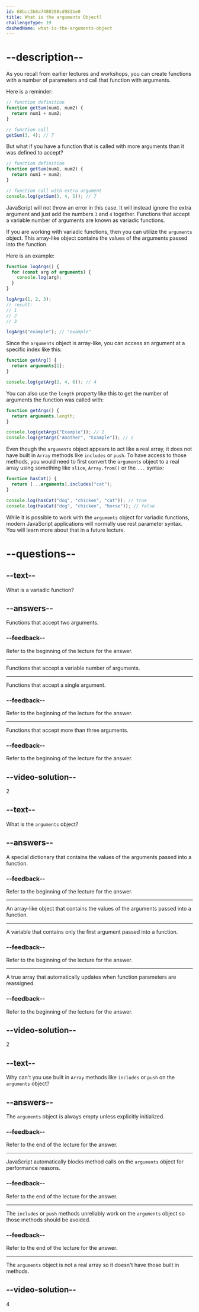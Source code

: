 ```yaml
---
id: 68bcc3b6a7480288cd981be0
title: What is the arguments Object?
challengeType: 19
dashedName: what-is-the-arguments-object
---
```


# --description--

As you recall from earlier lectures and workshops, you can create functions with a number of parameters and call that function with arguments.

Here is a reminder:

```js
// function definition
function getSum(num1, num2) {
  return num1 + num2;
}

// function call
getSum(3, 4); // 7
```

But what if you have a function that is called with more arguments than it was defined to accept?

```js
// function definition
function getSum(num1, num2) {
  return num1 + num2;
}

// function call with extra argument
console.log(getSum(3, 4, 5)); // 7
```

JavaScript will not throw an error in this case. It will instead ignore the extra argument and just add the numbers `3` and `4` together. Functions that accept a variable number of arguments are known as variadic functions.

If you are working with variadic functions, then you can utilize the `arguments` object. This array-like object contains the values of the arguments passed into the function.

Here is an example:

```js
function logArgs() {
  for (const arg of arguments) {
    console.log(arg);
  }
}

logArgs(1, 2, 3);
// result:
// 1
// 2
// 3

logArgs("example"); // "example"
```

Since the `arguments` object is array-like, you can access an argument at a specific index like this:

```js
function getArg() {
  return arguments[1];
}

console.log(getArg(2, 4, 6)); // 4
```

You can also use the `length` property like this to get the number of arguments the function was called with:

```js
function getArgs() {
  return arguments.length;
}

console.log(getArgs("Example")); // 1
console.log(getArgs("Another", "Example")); // 2
```

Even though the `arguments` object appears to act like a real array, it does not have built in `Array` methods like `includes` or `push`. To have access to those methods, you would need to first convert the `arguments` object to a real array using something like `slice`, `Array.from()` or the `...` syntax:

```js
function hasCat() {
  return [...arguments].includes("cat");
}

console.log(hasCat("dog", "chicken", "cat")); // true
console.log(hasCat("dog", "chicken", "horse")); // false
```

While it is possible to work with the `arguments` object for variadic functions, modern JavaScript applications will normally use rest parameter syntax. You will learn more about that in a future lecture.

# --questions--

## --text--

What is a variadic function?

## --answers--

Functions that accept two arguments.

### --feedback--

Refer to the beginning of the lecture for the answer.

---

Functions that accept a variable number of arguments.

---

Functions that accept a single argument.

### --feedback--

Refer to the beginning of the lecture for the answer.

---

Functions that accept more than three arguments.

### --feedback--

Refer to the beginning of the lecture for the answer.

## --video-solution--

2

## --text--

What is the `arguments` object?

## --answers--

A special dictionary that contains the values of the arguments passed into a function.

### --feedback--

Refer to the beginning of the lecture for the answer.

---

An array-like object that contains the values of the arguments passed into a function.

---

A variable that contains only the first argument passed into a function.

### --feedback--

Refer to the beginning of the lecture for the answer.

---

A true array that automatically updates when function parameters are reassigned.

### --feedback--

Refer to the beginning of the lecture for the answer.

## --video-solution--

2

## --text--

Why can't you use built in `Array` methods like `includes` or `push` on the `arguments` object?

## --answers--

The `arguments` object is always empty unless explicitly initialized.

### --feedback--

Refer to the end of the lecture for the answer.

---

JavaScript automatically blocks method calls on the `arguments` object for performance reasons.

### --feedback--

Refer to the end of the lecture for the answer.

---

The `includes` or `push` methods unreliably work on the `arguments` object so those methods should be avoided.

### --feedback--

Refer to the end of the lecture for the answer.

---

The `arguments` object is not a real array so it doesn't have those built in methods.

## --video-solution--

4
